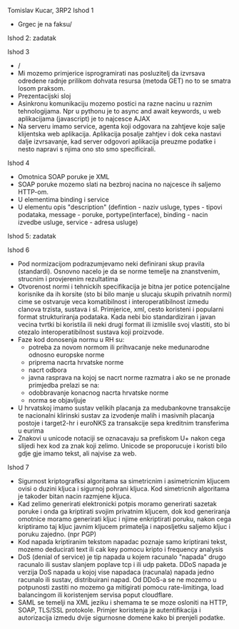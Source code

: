 Tomislav Kucar, 3RP2
Ishod 1
- Grgec je na faksu/


Ishod 2: zadatak


Ishod 3
- /
- Mi mozemo primjerice isprogramirati nas posluzitelj da izvrsava odredene radnje prilikom dohvata resursa (metoda GET) no to se smatra losom praksom.
- Prezentacijski sloj
- Asinkronu komunikaciju mozemo postici na razne nacinu u raznim tehnologijama. Npr u pythonu je to async and await keywords, u web aplikacijama (javascript) je to najcesce AJAX
- Na serveru imamo service, agenta koji odgovara na zahtjeve koje salje klijentska web aplikacija. Aplikacija posalje zahtjev i dok ceka nastavi dalje izvrsavanje, kad server odgovori aplikacija preuzme podatke i nesto napravi s njima ono sto smo specificirali.


Ishod 4
- Omotnica SOAP poruke je XML
- SOAP poruke mozemo slati na bezbroj nacina no najcesce ih saljemo HTTP-om.
- U elementima binding i service
- U elementu opis "description"
(defintion - naziv usluge, types - tipovi podataka, message - poruke, portype(interface), binding - nacin izvedbe usluge, service - adresa usluge)

Ishod 5: zadatak


Ishod 6
- Pod normizacijom podrazumjevamo neki definirani skup pravila (standardi). Osnovno nacelo je da se norme temelje na znanstvenim, strucnim i provjerenim rezultatima
- Otvorenost normi i tehnickih specifikacija je bitna jer potice potencijalne korisnike da ih korsite (sto bi bilo manje u slucaju skupih privatnih normi) cime se ostvaruje veca komatibilnost i interoperatibilnost izmedu clanova trzista, sustava i sl. Primjerice, xml, cesto koristeni i popularni format strukturiranja podataka. Kada nebi bio standardiziran i javan vecina tvrtki bi koristila ili neki drugi format ili izmislile svoj vlastiti, sto bi otezalo interoperatibilnost sustava koji proizvode.
- Faze kod donosenja normu u RH su:
    - potreba za novom normom ili prihvacanje neke medunarodne odnosno europske norme
    - priprema nacrta hrvatske norme
    - nacrt odbora
    - javna rasprava na kojoj se nacrt norme razmatra i ako se ne pronade primjedba prelazi se na:
    - odobbravanje konacnog nacrta hrvatske norme
    - norma se objavljuje
- U hrvatskoj imamo sustav velikih placanja za medubankovne transakcije te nacionalni klirinski sustav za izvodenje malih i masivnih placanja
postoje i target2-hr i euroNKS za transakcije sepa kreditnim transferima u eurima
- Znakovi u unicode notaciji se oznacavaju sa prefiskom U+ nakon cega slijedi hex kod za znak koji zelimo. Unicode se proporucuje i koristi bilo gdje gje imamo tekst, ali najvise za web.


Ishod 7
- Sigurnost kriptografksi algoritama sa simetricnim i asimetricnim kljucem ovisi o duzini kljuca i sigurnoj pohrani kljuca. Kod simetricnih algoritama je takoder bitan nacin razmjene kljuca.
- Kad zelimo generirati elektronicki potpis moramo generirati sazetak poruke i onda ga kriptirati svojim privatnim kljucem, dok kod generiranja omotnice moramo generirati kljuc i njime enkriptirati poruku, nakon cega kriptiramo taj kljuc javnim kljucem primatelja i naposljetku saljemo kljuc i poruku zajedno. (npr PGP)
- Kod napada kriptiranim tekstom napadac poznaje samo kriptirani tekst, mozemo deducirati text ili cak key pomocu kripto i frequency analysis
- DoS (denial of service) je tip napada u kojem racunalo "napada" drugo racunalo ili sustav slanjem poplave tcp i ili udp paketa. DDoS napada je verzija DoS napada u kojoj vise napadaca (racunala) napada jedno racunalo ili sustav, distribuirani napad. Od DDoS-a se ne mozemo u potpunosti zastiti no mozemo ga mitigirati pomocu rate-limitinga, load balancingom ili koristenjem servisa poput cloudflare.
- SAML se temelji na XML jeziku i shemama te se moze osloniti na HTTP, SOAP, TLS/SSL protokole. Primjer koristenja je autentifikacija i autorizacija izmedu dvije sigurnosne domene kako bi prenjeli podatke.